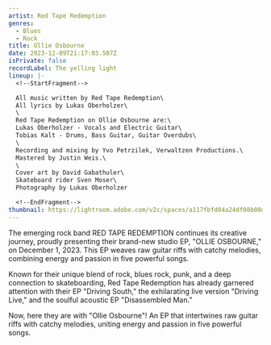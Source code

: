 ```yaml
---
artist: Red Tape Redemption
genres:
  - Blues
  - Rock
title: Ollie Osbourne
date: 2023-12-09T21:17:03.507Z
isPrivate: false
recordLabel: The yelling light
lineup: |-
  <!--StartFragment-->

  All music written by Red Tape Redemption\
  All lyrics by Lukas Oberholzer\
  \
  Red Tape Redemption on Ollie Osbourne are:\
  Lukas Oberholzer - Vocals and Electric Guitar\
  Tobias Kalt - Drums, Bass Guitar, Guitar Overdubs\
  \
  Recording and mixing by Yvo Petrzilek, Verwaltzen Productions.\
  Mastered by Justin Weis.\
  \
  Cover art by David Gabathuler\
  Skateboard rider Sven Moser\
  Photography by Lukas Oberholzer

  <!--EndFragment-->
thumbnail: https://lightroom.adobe.com/v2c/spaces/a117fbfd04a24df08b00dc7343422215/assets/bd0315b85d649cc564287521a8bf2087/revisions/40d253544c314d49b7ba12672189f1fa/renditions/5116e43552080188aced6a8656ba57b6
---
```

The emerging rock band RED TAPE REDEMPTION continues its creative journey, proudly presenting their brand-new studio EP, "OLLIE OSBOURNE," on December 1, 2023. This EP weaves raw guitar riffs with catchy melodies, combining energy and passion in five powerful songs.

Known for their unique blend of rock, blues rock, punk, and a deep connection to skateboarding, Red Tape Redemption has already garnered attention with their EP "Driving South," the exhilarating live version "Driving Live," and the soulful acoustic EP "Disassembled Man."

Now, here they are with "Ollie Osbourne"! An EP that intertwines raw guitar riffs with catchy melodies, uniting energy and passion in five powerful songs.